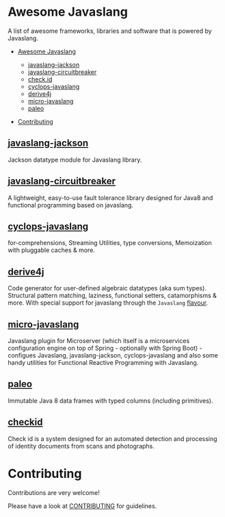 # Awesome Javaslang

A list of awesome frameworks, libraries and software that is powered by Javaslang.

- [Awesome Javaslang](#awesome-javaslang)
    - [javaslang-jackson](#javaslang-jackson)
    - [javaslang-circuitbreaker](#javaslang-circuitbreaker)
    - [check.id](#checkid)
    - [cyclops-javaslang](#cyclops-javaslang)
    - [derive4j](#derive4j)
    - [micro-javaslang](#micro-javaslang)
    - [paleo](#paleo)
    
- [Contributing](#contributing)

## [javaslang-jackson](https://github.com/javaslang/javaslang-jackson)

Jackson datatype module for Javaslang library.

## [javaslang-circuitbreaker](https://github.com/RobWin/javaslang-circuitbreaker)

A lightweight, easy-to-use fault tolerance library designed for Java8 and functional programming based on javaslang.

## [cyclops-javaslang](https://github.com/aol/cyclops/tree/master/cyclops-javaslang)

for-comprehensions, Streaming Utilities, type conversions, Memoization with pluggable caches & more.

## [derive4j](https://github.com/derive4j/derive4j)

Code generator for user-defined algebraic datatypes (aka sum types). Structural pattern matching, laziness, functional setters, catamorphisms & more. With special support for javaslang through the ```Javaslang``` [flavour](https://github.com/derive4j/derive4j#flavours).

## [micro-javaslang](https://github.com/aol/micro-server/tree/master/micro-javaslang)

Javaslang plugin for Microserver (which itself is a microservices configuration engine on top of Spring - optionally with Spring Boot) - configues Javaslang, javaslang-jackson, cyclops-javaslang and also some handy utilities for Functional Reactive Programming with Javaslang.

## [paleo](https://github.com/netzwerg/paleo)

Immutable Java 8 data frames with typed columns (including primitives).

## [checkid](https://checkid.io)

Check id is a system designed for an automated detection and processing of identity documents from scans and photographs.

# Contributing

Contributions are very welcome!

Please have a look at [CONTRIBUTING](https://github.com/javaslang/awesome-javaslang/blob/master/CONTRIBUTING.md) for guidelines.
